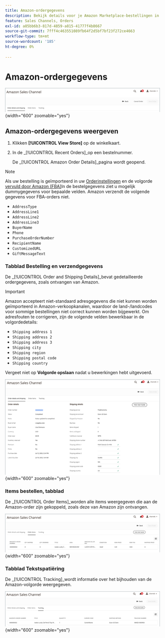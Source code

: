 ```yaml
---
title: Amazon-ordergegevens
description: Bekijk details voor je Amazon Marketplace-bestellingen in Adobe Commerce of Magento Open Source Admin.
feature: Sales Channels, Orders
exl-id: a85bb6b3-817d-4859-a815-41777f4b8667
source-git-commit: 7fff4c463551089fb64f2d5bf7bf23f272ce4663
workflow-type: tm+mt
source-wordcount: '185'
ht-degree: 0%

---
```


# Amazon-ordergegevens

![Amazon-ordergegevens](assets/amazon-order-details-header.png){width="600" zoomable="yes"}

## Amazon-ordergegevens weergeven

1. Klikken **[!UICONTROL View Store]** op de winkelkaart.

1. In de _[!UICONTROL Recent Orders]_op een bestelnummer.

   De _[!UICONTROL Amazon Order Details]_pagina wordt geopend.

>[!NOTE]
>
>Als uw bestelling is geïmporteerd in uw [Orderinstellingen](./order-settings.md) en de volgorde [vervuld door Amazon (FBA)](./fulfilled-by.md)In de bestelgegevens ziet u mogelijk dummygegevens voor bepaalde velden. Amazon verzendt de volgende gegevens voor FBA-orders niet.
>
> - `AddressType`
> - `AddressLine1`
> - `AddressLine2`
> - `AddressLine3`
> - `BuyerName`
> - `Phone`
> - `PurchaseOrderNumber`
> - `RecipientName`
> - `CustomizedURL`
> - `GiftMessageText`

### Tabblad Bestelling en verzendgegevens

De _[!UICONTROL Order and Shipping Details]_bevat gedetailleerde ordergegevens, zoals ontvangen van Amazon.

>[!IMPORTANT]
>
>Amazon accepteert niet-standaard adresgegevens die niet kunnen worden geïmporteerd in Amazon-verkoopkanalen, waardoor de land-/landcodes voor sommige bestellingen niet correct kunnen worden bijgewerkt. Om adresfouten te corrigeren, zijn de volgende velden bewerkbaar in de volgordedetails:
>
>- `Shipping address 1`
>- `Shipping address 2`
>- `Shipping address 3`
>- `Shipping city`
>- `Shipping region`
>- `Shipping postal code`
>- `Shipping country`
>
>Vergeet niet op **Volgorde opslaan** nadat u bewerkingen hebt uitgevoerd.

![Bestelling en verzendgegevens](assets/amazon-order-details.png){width="600" zoomable="yes"}

### Items bestellen, tabblad

De _[!UICONTROL Order Items]_worden alle items weergegeven die aan de Amazon-order zijn gekoppeld, zoals deze van Amazon zijn ontvangen.

![Itemdetails bestellen](assets/amazon-order-item-details.png){width="600" zoomable="yes"}

### Tabblad Tekstspatiëring

De _[!UICONTROL Tracking]_wordt informatie over het bijhouden van de Amazon-volgorde weergegeven.

![Trackinggegevens](assets/amazon-order-tracking-details.png){width="600" zoomable="yes"}
